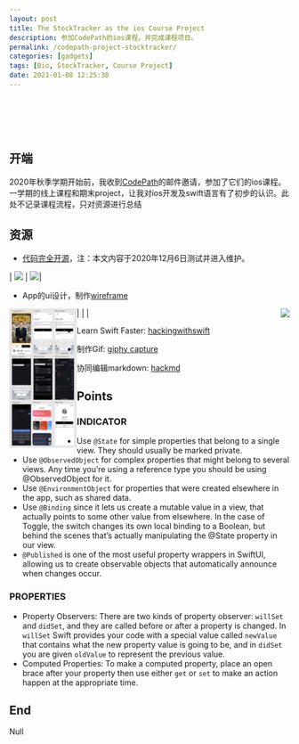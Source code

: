 ```yaml
---
layout: post
title: The StockTracker as the ios Course Project
description: 参加CodePath的ios课程，并完成课程项目。
permalink: /codepath-project-stocktracker/
categories: [gadgets]
tags: [Bio, StockTracker, Course Project]
date: 2021-01-08 12:25:30
---
```


# 　

## 开端

2020年秋季学期开始前，我收到[CodePath](https://codepath.org/)的邮件邀请，参加了它们的ios课程。一学期的线上课程和期末project，让我对ios开发及swift语言有了初步的认识。此处不记录课程流程，只对资源进行总结

## 资源
- [代码完全开源](https://github.com/liecn/StockTracker)，注：本文内容于2020年12月6日测试并进入维护。

| <img src='https://github.com/liecn/ios_course/raw/main/imgs/demo_1_subtitle.gif' height="250"> | <img src='https://github.com/liecn/ios_course/raw/main/imgs/demo_2_subtitle.gif' height="250">|

- App的ui设计，制作[wireframe](https://www.figma.com/community)

| <img style="float: left;" src='https://github.com/liecn/ios_course/raw/main/imgs/wireframe.png' height="250">   | <img style="float: right;" src='https://github.com/liecn/ios_course/raw/main/imgs/wireframe.gif' height="250"> |

- Learn Swift Faster: [hackingwithswift](https://www.hackingwithswift.com/)

- 制作Gif: [giphy capture](https://giphy.com/apps/giphycapture)

- 协同编辑markdown: [hackmd](https://hackmd.io/)

## Points
### INDICATOR
- Use `@State` for simple properties that belong to a single view. They should usually be marked private.
- Use `@ObservedObject` for complex properties that might belong to several views. Any time you’re using a reference type you should be using @ObservedObject for it.
- Use `@EnvironmentObject` for properties that were created elsewhere in the app, such as shared data.
- Use `@Binding` since it lets us create a mutable value in a view, that actually points to some other value from elsewhere. In the case of Toggle, the switch changes its own local binding to a Boolean, but behind the scenes that’s actually manipulating the @State property in our view.
- `@Published` is one of the most useful property wrappers in SwiftUI, allowing us to create observable objects that automatically announce when changes occur.

### PROPERTIES
- Property Observers: There are two kinds of property observer: `willSet` and `didSet`, and they are called before or after a property is changed. In `willSet` Swift provides your code with a special value called `newValue` that contains what the new property value is going to be, and in `didSet` you are given `oldValue` to represent the previous value.
- Computed Properties: To make a computed property, place an open brace after your property then use either `get` or `set` to make an action happen at the appropriate time.


## End

Null
